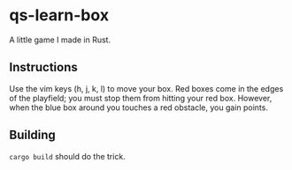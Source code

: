 # qs-learn-box

A little game I made in Rust.

## Instructions

Use the vim keys (h, j, k, l) to move your box. Red boxes come in the edges of
the playfield; you must stop them from hitting your red box. However, when the
blue box around you touches a red obstacle, you gain points.

## Building

`cargo build` should do the trick.
